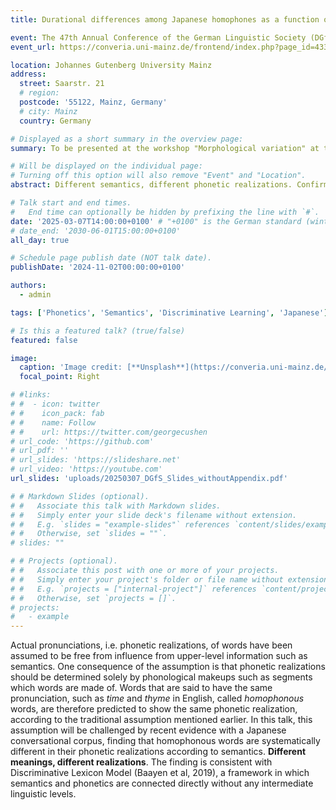 ```yaml
---
title: Durational differences among Japanese homophones as a function of their meanings

event: The 47th Annual Conference of the German Linguistic Society (DGfS 47)
event_url: https://converia.uni-mainz.de/frontend/index.php?page_id=4334

location: Johannes Gutenberg University Mainz
address:
  street: Saarstr. 21
  # region: 
  postcode: '55122, Mainz, Germany'
  # city: Mainz 
  country: Germany

# Displayed as a short summary in the overview page:
summary: To be presented at the workshop "Morphological variation" at the 47th Annual Conference of the German Linguistic Society (DGfS 47).

# Will be displayed on the individual page:
# Turning off this option will also remove "Event" and "Location".
abstract: Different semantics, different phonetic realizations. Confirmed also for Japanese.

# Talk start and end times.
#   End time can optionally be hidden by prefixing the line with `#`.
date: '2025-03-07T14:00:00+0100' # "+0100" is the German standard (winter) time.
# date_end: '2030-06-01T15:00:00+0100'
all_day: true 

# Schedule page publish date (NOT talk date).
publishDate: '2024-11-02T00:00:00+0100'

authors:
  - admin

tags: ['Phonetics', 'Semantics', 'Discriminative Learning', 'Japanese'] # The first tag shows up in the landing page.

# Is this a featured talk? (true/false)
featured: false 

image:
  caption: 'Image credit: [**Unsplash**](https://converia.uni-mainz.de/frontend/index.php?page_id=4334)'
  focal_point: Right

# #links:
# #  - icon: twitter
# #    icon_pack: fab
# #    name: Follow
# #    url: https://twitter.com/georgecushen
# url_code: 'https://github.com'
# url_pdf: ''
# url_slides: 'https://slideshare.net'
# url_video: 'https://youtube.com'
url_slides: 'uploads/20250307_DGfS_Slides_withoutAppendix.pdf'

# # Markdown Slides (optional).
# #   Associate this talk with Markdown slides.
# #   Simply enter your slide deck's filename without extension.
# #   E.g. `slides = "example-slides"` references `content/slides/example-slides.md`.
# #   Otherwise, set `slides = ""`.
# slides: ""

# # Projects (optional).
# #   Associate this post with one or more of your projects.
# #   Simply enter your project's folder or file name without extension.
# #   E.g. `projects = ["internal-project"]` references `content/project/deep-learning/index.md`.
# #   Otherwise, set `projects = []`.
# projects:
#   - example
---
```


<!--- Comment out to display a highlighted block of text:
{{% callout note %}}
Click on the **Slides** button above to view the built-in slides feature.
{{% /callout %}}
-->

<!---
Slides can be added in a few ways:

- **Create** slides using Hugo Blox Builder's [_Slides_](https://docs.hugoblox.com/reference/content-types/) feature and link using `slides` parameter in the front matter of the talk file
- **Upload** an existing slide deck to `static/` and link using `url_slides` parameter in the front matter of the talk file
- **Embed** your slides (e.g. Google Slides) or presentation video on this page using [shortcodes](https://docs.hugoblox.com/reference/markdown/).

Further event details, including [page elements](https://docs.hugoblox.com/reference/markdown/) such as image galleries, can be added to the body of this page.
-->
Actual pronunciations, i.e. phonetic realizations, of words have been assumed to be free from influence from upper-level information such as semantics. One consequence of the assumption is that phonetic realizations should be determined solely by phonological makeups such as segments which words are made of. Words that are said to have the same pronunciation, such as *time* and *thyme* in English, called *homophonous* words, are therefore predicted to show the same phonetic realization, according to the traditional assumption mentioned earlier. In this talk, this assumption will be challenged by recent evidence with a Japanese conversational corpus, finding that homophonous words are systematically different in their phonetic realizations according to semantics. **Different meanings, different realizations**. The finding is consistent with Discriminative Lexicon Model (Baayen et al, 2019), a framework in which semantics and phonetics are connected directly without any intermediate linguistic levels.
